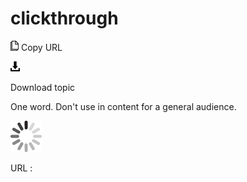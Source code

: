# clickthrough

![Copy URL](media/clickthrough/Copy.png)
Copy URL

![Download](media/clickthrough/Download.png)

Download topic

One word. Don't use in content for a general audience. 

![In progress](media/clickthrough/activity-large.gif)

URL :
